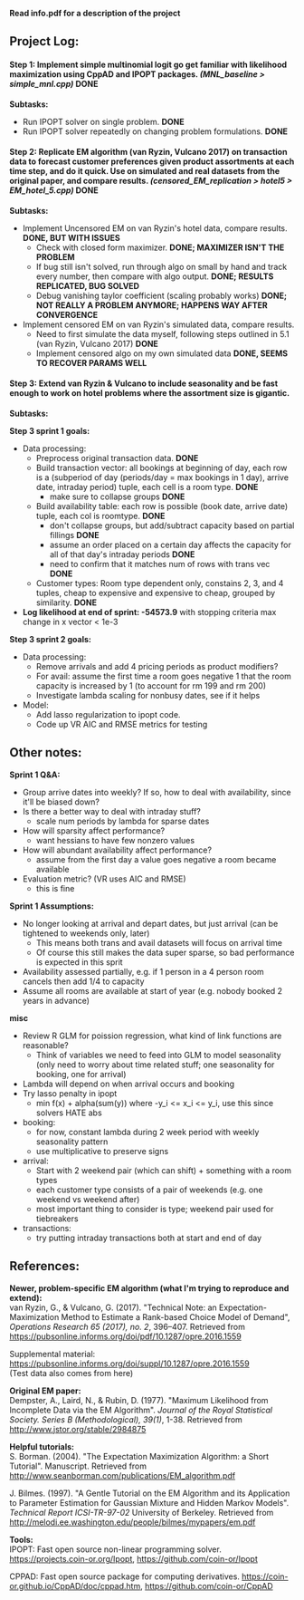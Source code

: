 **Read info.pdf for a description of the project**
## Project Log:
#### Step 1: Implement simple multinomial logit go get familiar with likelihood maximization using CppAD and IPOPT packages. *(MNL_baseline > simple_mnl.cpp)*  **DONE**  
**Subtasks:**
- Run IPOPT solver on single problem. **DONE**
- Run IPOPT solver repeatedly on changing problem formulations. **DONE** 

#### Step 2: Replicate EM algorithm (van Ryzin, Vulcano 2017) on transaction data to forecast customer preferences given product assortments at each time step, **and do it quick**. Use on simulated and real datasets from the original paper, and compare results. *(censored_EM_replication > hotel5 > EM_hotel_5.cpp)* **DONE**
**Subtasks:** 
- Implement Uncensored EM on van Ryzin's hotel data, compare results. **DONE, BUT WITH ISSUES**
  - Check with closed form maximizer. **DONE; MAXIMIZER ISN'T THE PROBLEM**
  - If bug still isn't solved, run through algo on small by hand and track every number, then compare with algo output. **DONE; RESULTS REPLICATED, BUG SOLVED**
  - Debug vanishing taylor coefficient (scaling probably works) **DONE; NOT REALLY A PROBLEM ANYMORE; HAPPENS WAY AFTER CONVERGENCE**
- Implement censored EM on van Ryzin's simulated data, compare results.
  - Need to first simulate the data myself, following steps outlined in 5.1 (van Ryzin, Vulcano 2017) **DONE**
  - Implement censored algo on my own simulated data **DONE, SEEMS TO RECOVER PARAMS WELL**

#### Step 3: Extend van Ryzin & Vulcano to include seasonality and be fast enough to work on hotel problems where the assortment size is gigantic.
**Subtasks:**

**Step 3 sprint 1 goals:**
- Data processing:
  - Preprocess original transaction data. **DONE**
  - Build transaction vector: all bookings at beginning of day, each row is a (subperiod of day (periods/day = max bookings in 1 day), arrive date, intraday period) tuple, each cell is a room type. **DONE**
    - make sure to collapse groups **DONE**
  - Build availability table: each row is possible (book date, arrive date) tuple, each col is roomtype. **DONE**
    - don't collapse groups, but add/subtract capacity based on partial fillings **DONE**
    - assume an order placed on a certain day affects the capacity for all of that day's intraday periods **DONE**
    - need to confirm that it matches num of rows with trans vec **DONE**
  - Customer types: Room type dependent only, constains 2, 3, and 4 tuples, cheap to expensive and expensive to cheap,  grouped by similarity. **DONE**
- **Log likelihood at end of sprint: -54573.9** with stopping criteria max change in x vector < 1e-3
 
  
**Step 3 sprint 2 goals:**
- Data processing:
  - Remove arrivals and add 4 pricing periods as product modifiers?
  - For avail: assume the first time a room goes negative 1 that the room capacity is increased by 1 (to account for rm 199 and rm 200)
  - Investigate lambda scaling for nonbusy dates, see if it helps
- Model:
  - Add lasso regularization to ipopt code.
  - Code up VR AIC and RMSE metrics for testing
  
## Other notes:
**Sprint 1 Q&A:**
- Group arrive dates into weekly? If so, how to deal with availability, since it'll be biased down?
- Is there a better way to deal with intraday stuff?
  - scale num periods by lambda for sparse dates
- How will sparsity affect performance?
  - want hessians to have few nonzero values
- How will abundant availability affect performance?
  - assume from the first day a value goes negative a room became available
- Evaluation metric? (VR uses AIC and RMSE)
  - this is fine
 
**Sprint 1 Assumptions:**
- No longer looking at arrival and depart dates, but just arrival (can be tightened to weekends only, later)
  - This means both trans and avail datasets will focus on arrival time
  - Of course this still makes the data super sparse, so bad performance is expected in this sprit
- Availability assessed partially, e.g. if 1 person in a 4 person room cancels then add 1/4 to capacity
- Assume all rooms are available at start of year (e.g. nobody booked 2 years in advance)

**misc**
- Review R GLM for poission regression, what kind of link functions are reasonable?
  - Think of variables we need to feed into GLM to model seasonality (only need to worry about time related stuff; one seasonality for booking, one for arrival)
- Lambda will depend on when arrival occurs and booking
- Try lasso penalty in ipopt 
  - min f(x) + alpha(sum(y)) where -y_i <= x_i <= y_i, use this since solvers HATE abs
- booking:
  - for now, constant lambda during 2 week period with weekly seasonality pattern
  - use multiplicative to preserve signs
- arrival:
  - Start with 2 weekend pair (which can shift) + something with a room types
  - each customer type consists of a pair of weekends (e.g. one weekend vs weekend after)
  - most important thing to consider is type; weekend pair used for tiebreakers
- transactions:
  - try putting intraday transactions both at start and end of day

## References:  
**Newer, problem-specific EM algorithm (what I'm trying to reproduce and extend):**  
van Ryzin, G., & Vulcano, G. (2017). "Technical Note: an Expectation-Maximization Method to
Estimate a Rank-based Choice Model of Demand", *Operations Research 65 (2017), no. 2*, 396–407. Retrieved from https://pubsonline.informs.org/doi/pdf/10.1287/opre.2016.1559

Supplemental material: https://pubsonline.informs.org/doi/suppl/10.1287/opre.2016.1559  
(Test data also comes from here)

**Original EM paper:**  
Dempster, A., Laird, N., & Rubin, D. (1977). "Maximum Likelihood from Incomplete Data via the EM Algorithm". *Journal of the Royal Statistical Society. Series B (Methodological), 39(1)*, 1-38. Retrieved from http://www.jstor.org/stable/2984875

**Helpful tutorials:**  
S. Borman. (2004). "The Expectation Maximization Algorithm: a Short Tutorial". Manuscript. Retrieved from http://www.seanborman.com/publications/EM_algorithm.pdf  

J. Bilmes. (1997). "A Gentle Tutorial on the EM Algorithm and its Application to Parameter Estimation for
Gaussian Mixture and Hidden Markov Models". *Technical Report ICSI-TR-97-02* University of
Berkeley. Retrieved from http://melodi.ee.washington.edu/people/bilmes/mypapers/em.pdf

**Tools:**  
IPOPT: Fast open source non-linear programming solver. https://projects.coin-or.org/Ipopt, https://github.com/coin-or/Ipopt  

CPPAD: Fast open source package for computing derivatives. https://coin-or.github.io/CppAD/doc/cppad.htm, https://github.com/coin-or/CppAD

